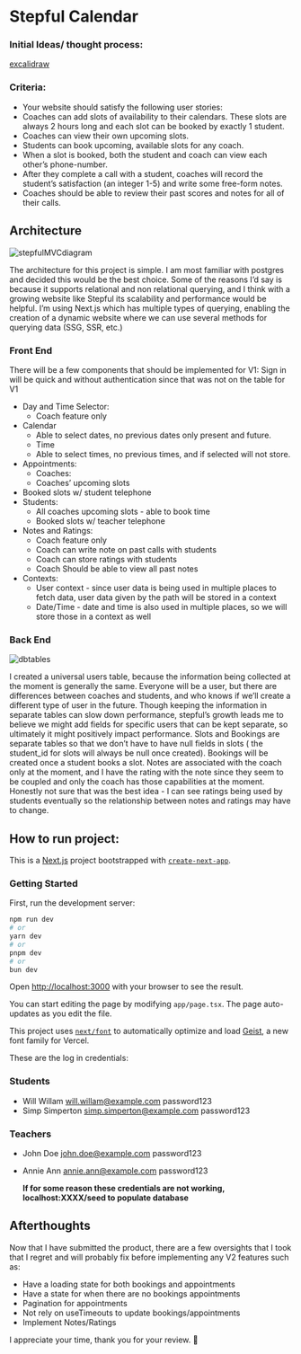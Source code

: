 # Stepful Calendar

### Initial Ideas/ thought process: 
[excalidraw](https://excalidraw.com/#room=82cf6d76efc2e54a844a,oY8ulLmWVDz7kK3hYkJz8A)
### Criteria:
- Your website should satisfy the following user stories:
- Coaches can add slots of availability to their calendars. These slots are always 2 hours long and each slot can be booked by exactly 1 student.
- Coaches can view their own upcoming slots.
- Students can book upcoming, available slots for any coach.
- When a slot is booked, both the student and coach can view each other’s phone-number.
- After they complete a call with a student, coaches will record the student’s satisfaction (an integer 1-5) and write some free-form notes.
- Coaches should be able to review their past scores and notes for all of their calls.

## Architecture
![stepfulMVCdiagram](https://github.com/user-attachments/assets/574692f8-632b-44e6-a8c8-52685bb9c61d)

The architecture for this project is simple.
I am most familiar with postgres and decided this would be the best choice. Some of the reasons I’d say is because it supports relational and non relational querying, and I think with a growing website like Stepful its scalability and performance would be helpful.
I’m using Next.js which has multiple types of querying, enabling the creation of a dynamic website where we can use several methods for querying data (SSG, SSR, etc.)

### Front End
There will be a few components that should be implemented for V1:
Sign in will be quick and without authentication since that was not on the table for V1
 - Day and Time Selector:
   - Coach feature only
 - Calendar
   - Able to select dates, no previous dates only present and future.
   - Time
   - Able to select times, no previous times, and if selected will not store.
 - Appointments:
   - Coaches:
   - Coaches’ upcoming slots
  - Booked slots w/ student telephone
 - Students:
   - All coaches upcoming slots - able to book time
   - Booked slots w/ teacher telephone
 - Notes and Ratings:
   - Coach feature only
   - Coach can write note on past calls with students
   - Coach can store ratings with students
   - Coach Should be able to view all past notes
 - Contexts:
   - User context - since user data is being used in multiple places to fetch data, user data given by the path will be stored in a context
   - Date/Time - date and time is also used in multiple places, so we will store those in a context as well

### Back End
![dbtables](https://github.com/user-attachments/assets/9b22dfde-d9a5-437c-9125-e74cf2243335)

I created a universal users table, because the information being collected at the moment is generally the same. Everyone will be a user, but there are differences between coaches and students, and who knows if we’ll create a different type of user in the future.
Though keeping the information in separate tables can slow down performance, stepful’s growth leads me to believe we might add fields for specific users that can be kept separate, so ultimately it might positively impact performance.
Slots and Bookings are separate tables so that we don’t have to have null fields in slots ( the student_id for slots will always be null once created). Bookings will be created once a student books a slot.
Notes are associated with the coach only at the moment, and I have the rating with the note since they seem to be coupled and only the coach has those capabilities at the moment. Honestly not sure that was the best idea - I can see ratings being used by students eventually so the relationship between notes and ratings may have to change.

## How to run project:

This is a [Next.js](https://nextjs.org) project bootstrapped with [`create-next-app`](https://nextjs.org/docs/app/api-reference/cli/create-next-app).

### Getting Started

First, run the development server:

```bash
npm run dev
# or
yarn dev
# or
pnpm dev
# or
bun dev
```

Open [http://localhost:3000](http://localhost:3000) with your browser to see the result.

You can start editing the page by modifying `app/page.tsx`. The page auto-updates as you edit the file.

This project uses [`next/font`](https://nextjs.org/docs/app/building-your-application/optimizing/fonts) to automatically optimize and load [Geist](https://vercel.com/font), a new font family for Vercel.

These are the log in credentials:

### Students

- Will Willam will.willam@example.com password123
- Simp Simperton simp.simperton@example.com password123

### Teachers

- John Doe john.doe@example.com password123
- Annie Ann annie.ann@example.com password123

  **If for some reason these credentials are not working, localhost:XXXX/seed to populate database**

## Afterthoughts

Now that I have submitted the product, there are a few oversights that I took that I regret and will probably fix before implementing any V2 features such as:

- Have a loading state for both bookings and appointments
- Have a state for when there are no bookings appointments
- Pagination for appointments
- Not rely on useTimeouts to update bookings/appointments
- Implement Notes/Ratings

I appreciate your time, thank you for your review. :raised_hands:
